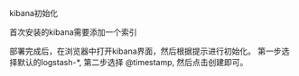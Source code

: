 kibana初始化

首次安装的kibana需要添加一个索引

部署完成后，在浏览器中打开kibana界面，然后根据提示进行初始化。
第一步选择默认的logstash-*, 第二步选择 @timestamp, 然后点击创建即可。


